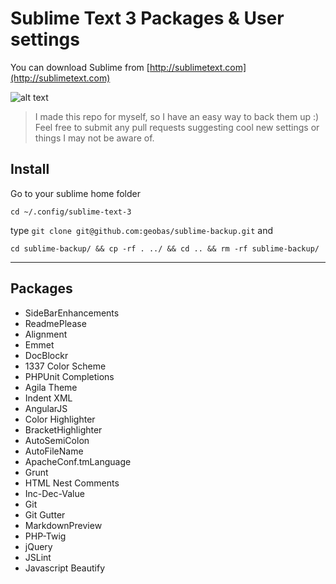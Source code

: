 # Sublime Text 3 Packages & User settings

You can download Sublime from [http://sublimetext.com](http://sublimetext.com)

![alt text](http://i1-linux.softpedia-static.com/screenshots/Sublime-Text_3.png "Sublime Text 3")

> I made this repo for myself, so I have an easy way to back them up :) Feel free to submit any pull requests suggesting cool new settings or things I may not be aware of.

## Install

Go to your sublime home folder
```
cd ~/.config/sublime-text-3
```
type `git clone git@github.com:geobas/sublime-backup.git` and

```
cd sublime-backup/ && cp -rf . ../ && cd .. && rm -rf sublime-backup/
```
---

## Packages
* SideBarEnhancements
* ReadmePlease
* Alignment
* Emmet
* DocBlockr
* 1337 Color Scheme
* PHPUnit Completions
* Agila Theme
* Indent XML
* AngularJS
* Color Highlighter
* BracketHighlighter
* AutoSemiColon
* AutoFileName
* Apache​Conf.​tm​Language
* Grunt
* HTML Nest Comments
* Inc-Dec-Value
* Git
* Git Gutter
* MarkdownPreview
* PHP-Twig
* jQuery
* JSLint
* Javascript Beautify
